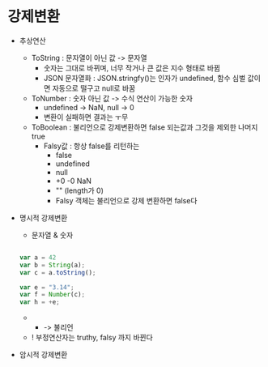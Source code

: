 # 강제변환

- 추상연산 
    - ToString : 문자열이 아닌 값 -> 문자열 
        - 숫자는 그대로 바뀌며, 너무 작거나 큰 값은 지수 형태로 바뀜
        - JSON 문자열화 : JSON.stringfy()는 인자가 undefined, 함수 심벌 값이면 자동으로 떨구고 null로 바꿈
    - ToNumber : 숫자 아닌 값 -> 수식 연산이 가능한 숫자
        - undefined -> NaN, null -> 0 
        - 변환이 실패하면 결과는 ㅜ무
    - ToBoolean : 불리언으로 강제변환하면 false 되는값과 그것을 제외한 나머지 true
        - Falsy값 : 항상 false를 리턴하는
            - false
            - undefined
            - null
            - +0 -0 NaN
            - "" (length가 0)
            - Falsy 객체는 불리언으로 강제 변환하면 false다 
            
- 명시적 강제변환 
    - 문자열 & 숫자 
    
    ```javascript
    
    var a = 42
    var b = String(a);
    var c = a.toString();
    
    var e = "3.14";
    var f = Number(c);
    var h = +e;
    
    ```
    
    - * -> 불리언 
    - ! 부정연산자는 truthy, falsy 까지 바뀐다
    
- 암시적 강제변환
    